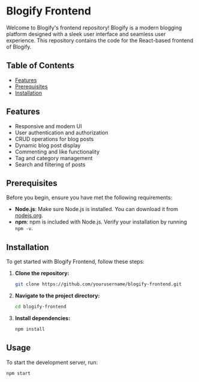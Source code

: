 # Blogify Frontend

Welcome to Blogify's frontend repository! Blogify is a modern blogging platform designed with a sleek user interface and seamless user experience. This repository contains the code for the React-based frontend of Blogify.

## Table of Contents

- [Features](#features)
- [Prerequisites](#prerequisites)
- [Installation](#installation)


## Features

- Responsive and modern UI
- User authentication and authorization
- CRUD operations for blog posts
- Dynamic blog post display
- Commenting and like functionality
- Tag and category management
- Search and filtering of posts

## Prerequisites

Before you begin, ensure you have met the following requirements:

- **Node.js**: Make sure Node.js is installed. You can download it from [nodejs.org](https://nodejs.org/).
- **npm**: npm is included with Node.js. Verify your installation by running `npm -v`.

## Installation

To get started with Blogify Frontend, follow these steps:

1. **Clone the repository:**

    ```bash
    git clone https://github.com/yourusername/blogify-frontend.git
    ```

2. **Navigate to the project directory:**

    ```bash
    cd blogify-frontend
    ```

3. **Install dependencies:**

    ```bash
    npm install
    ```

## Usage

To start the development server, run:

```bash
npm start
